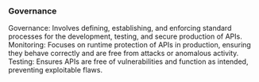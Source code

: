 ### Governance



Governance: Involves defining, establishing, and enforcing standard processes for the development, testing, and secure production of APIs.
Monitoring: Focuses on runtime protection of APIs in production, ensuring they behave correctly and are free from attacks or anomalous activity.
Testing: Ensures APIs are free of vulnerabilities and function as intended, preventing exploitable flaws.

